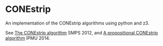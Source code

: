 # CONEstrip
An implementation of the CONEstrip algorithms using python and z3.

See [The CONEstrip algorithm](https://doi.org/10.1007/978-3-642-33042-1_6) SMPS 2012, and
[A propositional CONEstrip algorithm](https://doi.org/10.1007/978-3-319-08852-5_48) IPMU 2014.
